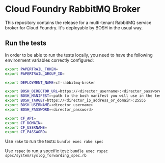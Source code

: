 # Cloud Foundry RabbitMQ Broker

This repository contains the release for a multi-tenant RabbitMQ service broker
for Cloud Foundry. It's deployable by BOSH in the usual way.

## Run the tests
In order to be able to run the tests locally, you need to have the following
environment variables correctly configured:

```bash
export PAPERTRAIL_TOKEN=
export PAPERTRAIL_GROUP_ID=

export DEPLOYMENT_NAME=cf-rabbitmq-broker

export BOSH_DIRECTOR_URL=https://<director_username>:<director_password>@<director_ip_address_or_domain>:25555
export BOSH_MANIFEST=<path to the bosh manifest you will use in the tests>
export BOSH_TARGET=https://<director_ip_address_or_domain>:25555
export BOSH_USERNAME=<director_username>
export BOSH_PASSWORD=<director_password>

export CF_API=
export CF_DOMAIN=
export CF_USERNAME=
export CF_PASSWORD=
```
Use `rake` to run the tests:
`bundle exec rake spec`

Use `rspec` to run a specific test:
`bundle exec rspec spec/system/syslog_forwarding_spec.rb`

